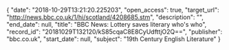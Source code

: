 {
  "date": "2018-10-29T13:21:20.225203", 
  "open_access": true, 
  "target_url": "http://news.bbc.co.uk/1/hi/scotland/4208685.stm", 
  "description": "", 
  "end_date": null, 
  "title": "BBC News: Lottery saves literary who's who", 
  "record_id": "20181029T132120/kS85cqaC8E8CyUdfttjO2Q==", 
  "publisher": "bbc.co.uk", 
  "start_date": null, 
  "subject": "19th Century English Literature"
}

